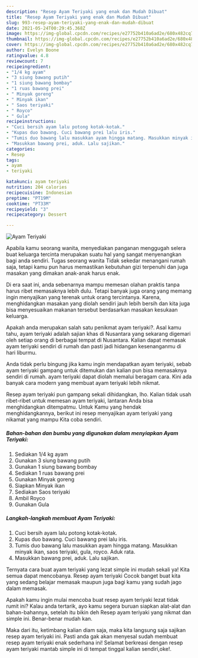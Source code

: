 ```yaml
---
description: "Resep Ayam Teriyaki yang enak dan Mudah Dibuat"
title: "Resep Ayam Teriyaki yang enak dan Mudah Dibuat"
slug: 993-resep-ayam-teriyaki-yang-enak-dan-mudah-dibuat
date: 2021-05-24T00:29:45.368Z
image: https://img-global.cpcdn.com/recipes/e27752b410a6ad2e/680x482cq70/ayam-teriyaki-foto-resep-utama.jpg
thumbnail: https://img-global.cpcdn.com/recipes/e27752b410a6ad2e/680x482cq70/ayam-teriyaki-foto-resep-utama.jpg
cover: https://img-global.cpcdn.com/recipes/e27752b410a6ad2e/680x482cq70/ayam-teriyaki-foto-resep-utama.jpg
author: Evelyn Boone
ratingvalue: 4.8
reviewcount: 7
recipeingredient:
- "1/4 kg ayam"
- "3 siung bawang putih"
- "1 siung bawang bombay"
- "1 ruas bawang prei"
- " Minyak goreng"
- " Minyak ikan"
- " Saos teriyaki"
- " Royco"
- " Gula"
recipeinstructions:
- "Cuci bersih ayam lalu potong kotak-kotak."
- "Kupas duo bawang. Cuci bawang prei lalu iris."
- "Tumis duo bawang lalu masukkan ayam hingga matang. Masukkan minyak ikan, saos teriyaki, gula, royco. Aduk rata."
- "Masukkan bawang prei, aduk. Lalu sajikan."
categories:
- Resep
tags:
- ayam
- teriyaki

katakunci: ayam teriyaki 
nutrition: 204 calories
recipecuisine: Indonesian
preptime: "PT19M"
cooktime: "PT33M"
recipeyield: "3"
recipecategory: Dessert

---
```



![Ayam Teriyaki](https://img-global.cpcdn.com/recipes/e27752b410a6ad2e/680x482cq70/ayam-teriyaki-foto-resep-utama.jpg)

Apabila kamu seorang wanita, menyediakan panganan menggugah selera buat keluarga tercinta merupakan suatu hal yang sangat menyenangkan bagi anda sendiri. Tugas seorang  wanita Tidak sekedar menangani rumah saja, tetapi kamu pun harus memastikan kebutuhan gizi terpenuhi dan juga masakan yang dimakan anak-anak harus enak.

Di era  saat ini, anda sebenarnya mampu memesan olahan praktis tanpa harus ribet memasaknya lebih dulu. Tetapi banyak juga orang yang memang ingin menyajikan yang terenak untuk orang tercintanya. Karena, menghidangkan masakan yang diolah sendiri jauh lebih bersih dan kita juga bisa menyesuaikan makanan tersebut berdasarkan masakan kesukaan keluarga. 



Apakah anda merupakan salah satu penikmat ayam teriyaki?. Asal kamu tahu, ayam teriyaki adalah sajian khas di Nusantara yang sekarang digemari oleh setiap orang di berbagai tempat di Nusantara. Kalian dapat memasak ayam teriyaki sendiri di rumah dan pasti jadi hidangan kesenanganmu di hari liburmu.

Anda tidak perlu bingung jika kamu ingin mendapatkan ayam teriyaki, sebab ayam teriyaki gampang untuk ditemukan dan kalian pun bisa memasaknya sendiri di rumah. ayam teriyaki dapat diolah memalui beragam cara. Kini ada banyak cara modern yang membuat ayam teriyaki lebih nikmat.

Resep ayam teriyaki pun gampang sekali dihidangkan, lho. Kalian tidak usah ribet-ribet untuk memesan ayam teriyaki, lantaran Anda bisa menghidangkan ditempatmu. Untuk Kamu yang hendak menghidangkannya, berikut ini resep menyajikan ayam teriyaki yang nikamat yang mampu Kita coba sendiri.

<!--inarticleads1-->

##### Bahan-bahan dan bumbu yang digunakan dalam menyiapkan Ayam Teriyaki:

1. Sediakan 1/4 kg ayam
1. Gunakan 3 siung bawang putih
1. Gunakan 1 siung bawang bombay
1. Sediakan 1 ruas bawang prei
1. Gunakan  Minyak goreng
1. Siapkan  Minyak ikan
1. Sediakan  Saos teriyaki
1. Ambil  Royco
1. Gunakan  Gula




<!--inarticleads2-->

##### Langkah-langkah membuat Ayam Teriyaki:

1. Cuci bersih ayam lalu potong kotak-kotak.
1. Kupas duo bawang. Cuci bawang prei lalu iris.
1. Tumis duo bawang lalu masukkan ayam hingga matang. Masukkan minyak ikan, saos teriyaki, gula, royco. Aduk rata.
1. Masukkan bawang prei, aduk. Lalu sajikan.




Ternyata cara buat ayam teriyaki yang lezat simple ini mudah sekali ya! Kita semua dapat mencobanya. Resep ayam teriyaki Cocok banget buat kita yang sedang belajar memasak maupun juga bagi kamu yang sudah jago dalam memasak.

Apakah kamu ingin mulai mencoba buat resep ayam teriyaki lezat tidak rumit ini? Kalau anda tertarik, ayo kamu segera buruan siapkan alat-alat dan bahan-bahannya, setelah itu bikin deh Resep ayam teriyaki yang nikmat dan simple ini. Benar-benar mudah kan. 

Maka dari itu, ketimbang kalian diam saja, maka kita langsung saja sajikan resep ayam teriyaki ini. Pasti anda gak akan menyesal sudah membuat resep ayam teriyaki enak sederhana ini! Selamat berkreasi dengan resep ayam teriyaki mantab simple ini di tempat tinggal kalian sendiri,oke!.

